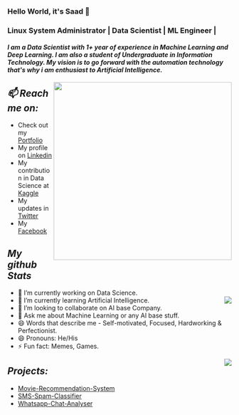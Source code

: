 ### Hello World, it's Saad 👋

### Linux System Administrator | Data Scientist | ML Engineer |


#### *I am a Data Scientist with 1+ year of experience in Machine Learning and Deep Learning. I am also a student of Undergraduate in Information Technology. My vision is to go forward with the automation technology that's why i am enthusiast to Artificial Intelligence.*

<img  align='right' width=400 src='https://thumbs.gfycat.com/CircularDefinitiveAsianelephant-max-1mb.gif'>

## *📫 Reach me on:*
* Check out my <a href="https://saad-portfolio22334562.on.drv.tw/portfolio.com/" target="_blank">Portfolio</a>
* My profile on [Linkedin](https://www.linkedin.com/in/m-saad1/)
* My contribution in Data Science at [Kaggle](https://www.kaggle.com/saadmehar)
* My updates in [Twitter](https://twitter.com/Muhammad_Saad44)
* My [Facebook](https://www.facebook.com/profile.php?id=100073194986195)


## *My github Stats*

- 🔭 I’m currently working on Data Science.
- 🌱 I’m currently learning Artificial Intelligence.<img align='right' src="https://github-readme-stats.vercel.app/api?username=abdulsaad209&&show_icons=true&title_color=FF34B3&icon_color=43CD80&test_color=33A1C9&bg_color=050505&text_color=87CEFF">
- 👯 I’m looking to collaborate on AI base Company.
- 💬 Ask me about Machine Learning or any AI base stuff.
- 😄 Words that describe me - Self-motivated, Focused, Hardworking & Perfectionist.
- 😄 Pronouns: He/His
- ⚡ Fun fact: Memes, Games.                       

<img align='right' src='https://github-readme-stats.vercel.app/api/top-langs/?username=abdulsaad209&layout=compact&title_color=FF34B3&icon_color=43CD80&test_color=33A1C9&bg_color=050505&text_color=87CEFF&card_width=445'>

## *Projects:*
* [Movie-Recommendation-System](http://mrs-saad.herokuapp.com/)
* [SMS-Spam-Classifier](https://esc-saad.herokuapp.com/)
* [Whatsapp-Chat-Analyser](https://wca-saadi.herokuapp.com/)

